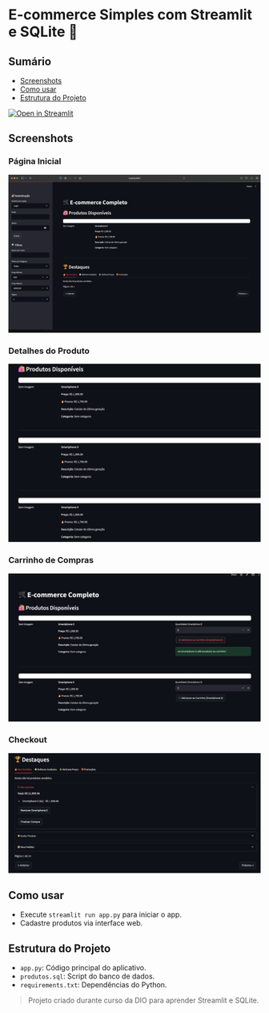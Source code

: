 # E-commerce Simples com Streamlit e SQLite 🛒

## Sumário

- [Screenshots](#screenshots)  
- [Como usar](#como-usar)  
- [Estrutura do Projeto](#estrutura-do-projeto)  

[![Open in Streamlit](https://static.streamlit.io/badges/streamlit_badge_black_white.svg)](https://laboratorio-dio-2ddfjtxvdh3mse2qmpoo92.streamlit.app/)

## Screenshots

### Página Inicial
![Página Inicial](screenshots/home.png)

### Detalhes do Produto
![Detalhes do Produto](screenshots/product_detail.png)

### Carrinho de Compras
![Carrinho](screenshots/cart.png)

### Checkout
![Checkout](screenshots/checkout.png)

## Como usar
- Execute `streamlit run app.py` para iniciar o app.
- Cadastre produtos via interface web.

## Estrutura do Projeto
- `app.py`: Código principal do aplicativo.
- `produtos.sql`: Script do banco de dados.
- `requirements.txt`: Dependências do Python.

> Projeto criado durante curso da DIO para aprender Streamlit e SQLite.
